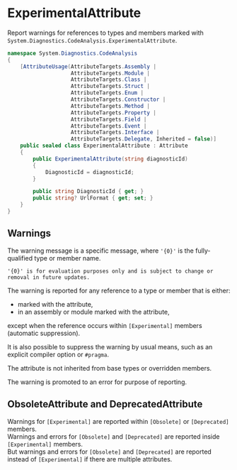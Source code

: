 ExperimentalAttribute
=====================
Report warnings for references to types and members marked with `System.Diagnostics.CodeAnalysis.ExperimentalAttribute`.
```cs
namespace System.Diagnostics.CodeAnalysis
{
    [AttributeUsage(AttributeTargets.Assembly |
                    AttributeTargets.Module |
                    AttributeTargets.Class |
                    AttributeTargets.Struct |
                    AttributeTargets.Enum |
                    AttributeTargets.Constructor |
                    AttributeTargets.Method |
                    AttributeTargets.Property |
                    AttributeTargets.Field |
                    AttributeTargets.Event |
                    AttributeTargets.Interface |
                    AttributeTargets.Delegate, Inherited = false)]
    public sealed class ExperimentalAttribute : Attribute
    {
        public ExperimentalAttribute(string diagnosticId)
        {
            DiagnosticId = diagnosticId;
        }

        public string DiagnosticId { get; }
        public string? UrlFormat { get; set; }
    }
}
```

## Warnings
The warning message is a specific message, where `'{0}'` is the fully-qualified type or member name.
```
'{0}' is for evaluation purposes only and is subject to change or removal in future updates.
```

The warning is reported for any reference to a type or member that is either:
- marked with the attribute,
- in an assembly or module marked with the attribute,

except when the reference occurs within `[Experimental]` members (automatic suppression).

It is also possible to suppress the warning by usual means, such as an explicit compiler option or `#pragma`.

The attribute is not inherited from base types or overridden members.

The warning is promoted to an error for purpose of reporting.

## ObsoleteAttribute and DeprecatedAttribute

Warnings for `[Experimental]` are reported within `[Obsolete]` or `[Deprecated]` members.  
Warnings and errors for `[Obsolete]` and `[Deprecated]` are reported inside `[Experimental]` members.  
But warnings and errors for `[Obsolete]` and `[Deprecated]` are reported instead of `[Experimental]` if there are multiple attributes.  
